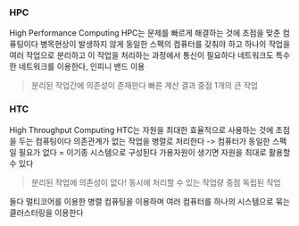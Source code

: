 ### HPC
High Performance Computing
HPC는 문제를 빠르게 해결하는 것에 초점을 맞춘 컴퓨팅이다
병목현상이 발생하지 않게 동일한 스펙의 컴퓨터를 갖춰야 하고
하나의 작업을 여러 작업으로 분리하고 이 작업을 처리하는 과정에서 통신이 필요하다
네트워크도 특수한 네트워크를 이용한다, 인피니 밴드 이용

>분리된 작업간에 의존성이 존재한다
>빠른 계산 결과 중점
>1개의 큰 작업

### HTC
High Throughput Computing
HTC는 자원을 최대한 효율적으로 사용하는 것에 초점을 두는 컴퓨팅이다
의존관계가 없는 작업을 병렬로 처리한다 -> 컴퓨터가 동일한 스펙일 필요가 없다
= 이기종 시스템으로 구성된다
가용자원이 생기면 자원을 최대로 활용할 수 있다

>분리된 작업에 의존성이 없다!
>동시에 처리할 수 있는 작업량 중점
>독립된 작업

둘다 멀티코어를 이용한 병렬 컴퓨팅을 이용하며 여러 컴퓨터를 하나의 시스템으로 묶는 클러스터링을 이용한다
